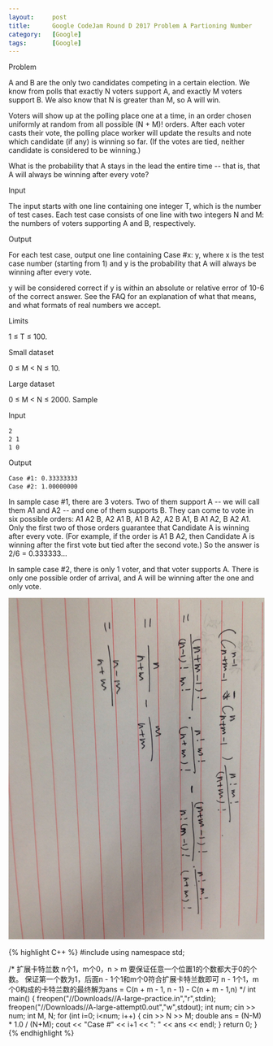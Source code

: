 ```yaml
---
layout:     post
title:      Google CodeJam Round D 2017 Problem A Partioning Number
category:   [Google] 
tags:       [Google]
---
```


Problem

A and B are the only two candidates competing in a certain election. We know from polls that exactly N voters support A, and exactly M voters support B. We also know that N is greater than M, so A will win.

Voters will show up at the polling place one at a time, in an order chosen uniformly at random from all possible (N + M)! orders. After each voter casts their vote, the polling place worker will update the results and note which candidate (if any) is winning so far. (If the votes are tied, neither candidate is considered to be winning.)

What is the probability that A stays in the lead the entire time -- that is, that A will always be winning after every vote?

Input

The input starts with one line containing one integer T, which is the number of test cases. Each test case consists of one line with two integers N and M: the numbers of voters supporting A and B, respectively.

Output

For each test case, output one line containing Case #x: y, where x is the test case number (starting from 1) and y is the probability that A will always be winning after every vote.

y will be considered correct if y is within an absolute or relative error of 10-6 of the correct answer. See the FAQ for an explanation of what that means, and what formats of real numbers we accept.

Limits

1 ≤ T ≤ 100.

Small dataset

0 ≤ M < N ≤ 10.

Large dataset

0 ≤ M < N ≤ 2000.
Sample


Input 
 
	2
	2 1
	1 0

Output 

	Case #1: 0.33333333
	Case #2: 1.00000000

In sample case #1, there are 3 voters. Two of them support A -- we will call them A1 and A2 -- and one of them supports B. They can come to vote in six possible orders: A1 A2 B, A2 A1 B, A1 B A2, A2 B A1, B A1 A2, B A2 A1. Only the first two of those orders guarantee that Candidate A is winning after every vote. (For example, if the order is A1 B A2, then Candidate A is winning after the first vote but tied after the second vote.) So the answer is 2/6 = 0.333333...

In sample case #2, there is only 1 voter, and that voter supports A. There is only one possible order of arrival, and A will be winning after the one and only vote.

![](/images/ML/googlecodejam2017DA.png)

{% highlight C++ %}
#include <iostream>
using namespace std;

/* 扩展卡特兰数
n个1，m个0，n > m 要保证任意一个位置1的个数都大于0的个数。 
保证第一个数为1，后面n - 1个1和m个0符合扩展卡特兰数即可 
n - 1个1，m个0构成的卡特兰数的最终解为ans = C(n + m - 1, n - 1) - C(n + m - 1,n) 
*/
int main() {
    freopen("//Downloads//A-large-practice.in","r",stdin);
    freopen("//Downloads//A-large-attempt0.out","w",stdout);
    int num;
    cin >> num;
    int M, N;
    for (int i=0; i<num; i++) {
        cin >> N >> M;
        double ans = (N-M) * 1.0 / (N+M);
        cout << "Case #" << i+1 << ": " << ans << endl;
    }
    return 0;
}
{% endhighlight %}
